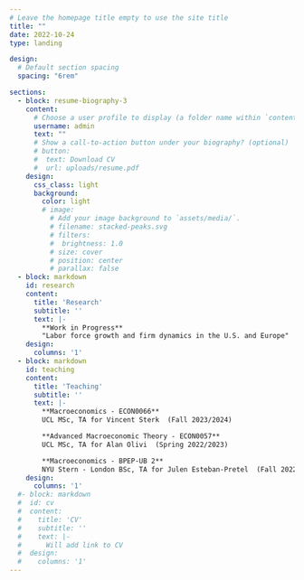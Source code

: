 ```yaml
---
# Leave the homepage title empty to use the site title
title: ""
date: 2022-10-24
type: landing

design:
  # Default section spacing
  spacing: "6rem"

sections:
  - block: resume-biography-3
    content:
      # Choose a user profile to display (a folder name within `content/authors/`)
      username: admin
      text: ""
      # Show a call-to-action button under your biography? (optional)
      # button:
      #  text: Download CV
      #  url: uploads/resume.pdf
    design:
      css_class: light
      background:
        color: light
        # image:
          # Add your image background to `assets/media/`.
          # filename: stacked-peaks.svg
          # filters:
          #  brightness: 1.0
          # size: cover
          # position: center
          # parallax: false
  - block: markdown
    id: research
    content:
      title: 'Research'
      subtitle: ''
      text: |-
        **Work in Progress**  
        "Labor force growth and firm dynamics in the U.S. and Europe"
    design:
      columns: '1'
  - block: markdown
    id: teaching
    content:
      title: 'Teaching'
      subtitle: ''
      text: |-
        **Macroeconomics - ECON0066**  
        UCL MSc, TA for Vincent Sterk  (Fall 2023/2024)

        **Advanced Macroeconomic Theory - ECON0057**  
        UCL MSc, TA for Alan Olivi  (Spring 2022/2023)

        **Macroeconomics - BPEP-UB 2**  
        NYU Stern - London BSc, TA for Julen Esteban-Pretel  (Fall 2022)
    design:
      columns: '1'  
  #- block: markdown
  #  id: cv
  #  content:
  #    title: 'CV'
  #    subtitle: ''
  #    text: |-
  #      Will add link to CV
  #  design:
  #    columns: '1'             
---
```

